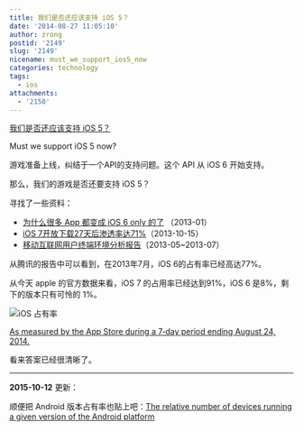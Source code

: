 ```yaml
---
title: 我们是否还应该支持 iOS 5？
date: '2014-08-27 11:05:10'
author: zrong
postid: '2149'
slug: '2149'
nicename: must_we_support_ios5_now
categories: technology
tags:
  - ios
attachments:
  - '2150'
---
```


[我们是否还应该支持 iOS 5？](https://blog.zengrong.net/post/2149.html)

Must we support iOS 5 now?

游戏准备上线，纠结于一个API的支持问题。这个 API 从 iOS 6 开始支持。

那么，我们的游戏是否还要支持 iOS 5？

寻找了一些资料：

* [为什么很多 App 都变成 iOS 6 only 的了][1] （2013-01）
* [iOS 7开放下载27天后渗透率达71%][2]（2013-10-15）
* [移动互联网用户终端环境分析报告][3]（2013-05~2013-07）

从腾讯的报告中可以看到，在2013年7月，iOS 6的占有率已经高达77%。

从今天 apple 的官方数据来看，iOS 7 的占用率已经达到91%，iOS 6 是8%，剩下的版本只有可怜的 1%。

![iOS 占有率][51]

[As measured by the App Store during a 7‑day period ending August 24, 2014.][4]

看来答案已经很清晰了。

----

**2015-10-12** 更新：

顺便把 Android 版本占有率也贴上吧：[The relative number of devices running a given version of the Android platform][5]

[1]: http://www.zhihu.com/question/20740900
[2]: http://tech.sina.com.cn/t/2013-10-15/21108818686.shtml
[3]: http://mta.qq.com/mta/bigdata/?p=63
[4]: https://developer.apple.com/support/appstore/
[5]: https://developer.android.com/about/dashboards/index.html
[51]: /uploads/2014/08/ios.png

